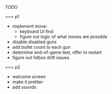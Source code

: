 TODO

=== p1

* implement move:
  - keyboard UI first
  - figure out logic of what moves are possible
* disable disabled guns
* add bullet count to each gun
* determine end-of-game test, offer to restart
* figure out hitbox drift issues


=== p2

* welcome screen
* make it prettier
* add sounds
